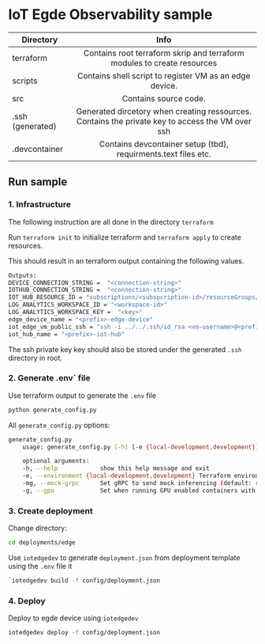 # IoT Egde Observability sample 

| Directory        | Info           |
| -------------    |:-------------:|
| terraform        | Contains root terraform skrip and terraform modules to create resources  |
| scripts          | Contains shell script to register VM as an edge device.       |  
| src              | Contains source code.       |  
| .ssh (generated) | Generated dircetory when creating ressources. Contains the private key to access the VM over ssh  |
| .devcontainer    | Contains devcontainer setup (tbd), requirments.text files etc. |

## Run sample

### 1. Infrastructure

The following instruction are all done in the directory `terraform`

Run `terraform init` to initialize terraform and `terraform apply` to create resources.

This should result in an terraform output  containing the following values.

```bash
Outputs:
DEVICE_CONNECTION_STRING =  "<connection-string>"
IOTHUB_CONNECTION_STRING =  "<connection-string>"
IOT_HUB_RESOURCE_ID = "subscriptions/<subspcription-id>/resourceGroups/<resouce-group>/providers/Microsoft.Devices/IotHubs/<prefix>-iot-hub"
LOG_ANALYTICS_WORKSPACE_ID = "<workspace-id>"
LOG_ANALYTICS_WORKSPACE_KEY =  "<key>"
edge_device_name = "<prefix>-edge-device"
iot_edge_vm_public_ssh = "ssh -i ../../.ssh/id_rsa <vm-username>@<prefix>-iot-edge.westeurope.cloudapp.azure.com"
iot_hub_name = "<prefix>-iot-hub"
```

The ssh private key key should also be stored under the generated `.ssh` directory in root.
### 2. Generate .env` file

Use terraform output to generate the `.env` file

```bash
python generate_config.py
```

All `generate_config.py` options:

```bash
generate_config.py
    usage: generate_config.py [-h] [-e {local-development,development}] [-mg] [-g]

    optional arguments:
    -h, --help            show this help message and exit
    -e, --environment {local-development,development} Terraform environment to get output from. Must have provisioned infrastructure before running this. (default: local-development)
    -mg, --mock-grpc      Set gRPC to send mock inferencing (default: real inferencing)
    -g, --gpu             Set when running GPU enabled containers with GPU VMs (default: no GPU)
```

### 3. Create deployment

Change directory:

```bash
cd deployments/edge
```

Use `iotedgedev` to generate `deployment.json` from deployment template using the `.env` file it

```bash
`iotedgedev build -f config/deployment.json
```

### 4. Deploy

Deploy to egde device using `iotedgedev`

```bash
iotedgedev deploy -f config/deployment.json
```

